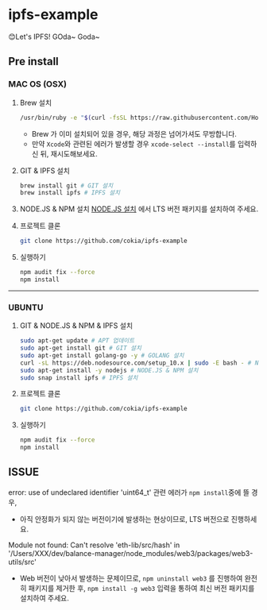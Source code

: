 # ipfs-example
😊Let's IPFS! GOda~ Goda~

## Pre install 
### MAC OS (OSX)
1. Brew 설치
	```sh
	/usr/bin/ruby -e "$(curl -fsSL https://raw.githubusercontent.com/Homebrew/install/master/install)"
	```
	- Brew 가 이미 설치되어 있을 경우, 해당 과정은 넘어가셔도 무방합니다.
	- 만약 `Xcode`와 관련된 에러가 발생할 경우 `xcode-select --install`를 입력하신 뒤, 재시도해보세요.

2. GIT & IPFS 설치
	```sh
	brew install git # GIT 설치
	brew install ipfs # IPFS 설치
	```
3. NODE.JS & NPM 설치
	[NODE.JS 설치](https://nodejs.org/) 에서 LTS 버전 패키지를 설치하여 주세요.

3. 프로젝트 클론
	```sh
	git clone https://github.com/cokia/ipfs-example
	```

4. 실행하기 
	```sh
	npm audit fix --force
	npm install
	```

---
### UBUNTU
1. GIT & NODE.JS & NPM & IPFS 설치
	```sh
	sudo apt-get update # APT 업데이트
	sudo apt-get install git # GIT 설치
	sudo apt-get install golang-go -y # GOLANG 설치
	curl -sL https://deb.nodesource.com/setup_10.x | sudo -E bash - # NODE.JS 리포 설치
	sudo apt-get install -y nodejs # NODE.JS & NPM 설치
	sudo snap install ipfs # IPFS 설치
	```

2. 프로젝트 클론
	```sh
	git clone https://github.com/cokia/ipfs-example
	```

3. 실행하기 
	```sh
	npm audit fix --force
	npm install
	```

## ISSUE
 error: use of undeclared identifier 'uint64_t' 관련 에러가 `npm install`중에 뜰 경우,
 - 아직 안정화가 되지 않는 버전이기에 발생하는 현상이므로, LTS 버전으로 진행하세요.


 Module not found: Can't resolve 'eth-lib/src/hash' in '/Users/XXX/dev/balance-manager/node_modules/web3/packages/web3-utils/src'

 - Web 버전이 낮아서 발생하는 문제이므로, `npm uninstall web3` 를 진행하여 완전히 패키지를 제거한 후,
 `npm install -g web3` 입력을 통하여 최신 버전 패키지를 설치하여 주세요.
